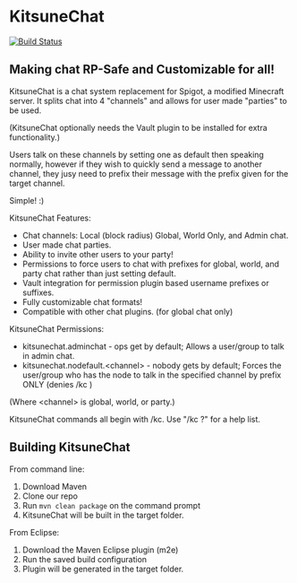 KitsuneChat
===========
[![Build Status](https://travis-ci.org/cyberkitsune/KitsuneChat.svg?branch=master)](https://travis-ci.org/cyberkitsune/KitsuneChat)

Making chat RP-Safe and Customizable for all!
---------------------------------------------

KitsuneChat is a chat system replacement for Spigot, a modified Minecraft server.
It splits chat into 4 "channels" and allows for user made "parties" to be used.

(KitsuneChat optionally needs the Vault plugin to be installed for extra functionality.)

Users talk on these channels by setting one as default then speaking normally,
however if they wish to quickly send a message to another channel, they jusy need to prefix their message with
the prefix given for the target channel.

Simple! :)

KitsuneChat Features:

* Chat channels: Local (block radius) Global, World Only, and Admin chat.
* User made chat parties.
* Ability to invite other users to your party!
* Permissions to force users to chat with prefixes for global, world, and party chat rather than just setting default.
* Vault integration for permission plugin based username prefixes or suffixes. 
* Fully customizable chat formats!
* Compatible with other chat plugins. (for global chat only)

KitsuneChat Permissions:

* kitsunechat.adminchat - ops get by default; Allows a user/group to talk in admin chat.
* kitsunechat.nodefault.\<channel\> - nobody gets by default; Forces the user/group who has the node to talk in the specified channel by prefix ONLY (denies /kc <channel>)

(Where \<channel\> is global, world, or party.)

KitsuneChat commands all begin with /kc. Use "/kc ?" for a help list.

Building KitsuneChat
--------------------

From command line:

1.	Download Maven
2.	Clone our repo
3.	Run `mvn clean package` on the command prompt
4.	KitsuneChat will be built in the target folder.

From Eclipse:

1.	Download the Maven Eclipse plugin (m2e)
2.	Run the saved build configuration
3.	Plugin will be generated in the target folder.
